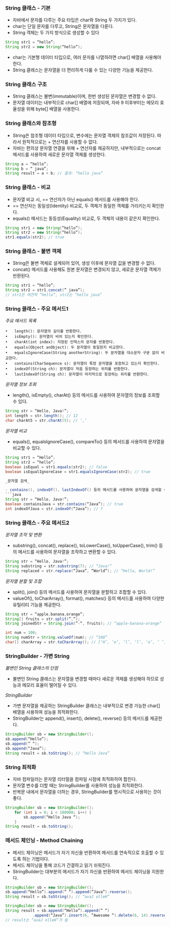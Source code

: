 ### String 클래스 - 기본

- 자바에서 문자를 다루는 주요 타입은 char와 String 두 가지가 있다. <br>
- char는 단일 문자를 다루고, String은 문자열을 다룬다.<br>
- String 객체는 두 가지 방식으로 생성할 수 있다

```java
String str1 = “hello”;
String str2 = new String(“hello”);
```
- char는 기본형 데이터 타입으로, 여러 문자를 나열하려면 char[] 배열을 사용해야 한다.<br>
- String 클래스는 문자열을 더 편리하게 다룰 수 있는 다양한 기능을 제공한다.

### String 클래스 구조

- String 클래스는 불변(immutable)이며, 한번 생성된 문자열은 변경할 수 없다.<br>
- 문자열 데이터는 내부적으로 char[] 배열에 저장되며, 자바 9 이후부터는 메모리 효율성을 위해 byte[] 배열을 사용한다.

### String 클래스와 참조형

- String은 참조형 데이터 타입으로, 변수에는 문자열 객체의 참조값이 저장된다. 따라서 원칙적으로는 + 연산자를 사용할 수 없다.<br>
- 자바는 편의상 문자열 연결을 위해 + 연산자를 제공하지만, 내부적으로는 concat 메서드를 사용하여 새로운 문자열 객체를 생성한다.
```java
String a = “hello”;
String b = “ java”;
String result = a + b; // 결과: “hello java”
```

### String 클래스 - 비교

- 문자열 비교 시, == 연산자가 아닌 equals() 메서드를 사용해야 한다.<br>
- == 연산자는 동일성(Identity) 비교로, 두 객체가 동일한 객체를 가리키는지 확인한다.<br>
- equals() 메서드는 동등성(Equality) 비교로, 두 객체의 내용이 같은지 확인한다.

```java
String str1 = new String(“hello”);
String str2 = new String(“hello”);
str1.equals(str2); // true
```

### String 클래스 - 불변 객체

- String은 불변 객체로 설계되어 있어, 생성 이후에 문자열 값을 변경할 수 없다.<br>
- concat() 메서드를 사용해도 원본 문자열은 변경되지 않고, 새로운 문자열 객체가 반환된다.

```java
String str1 = “hello”;
String str2 = str1.concat(” java”);
// str1은 여전히 “hello”, str2는 “hello java”
```

### String 클래스 - 주요 메서드1

_주요 메서드 목록_

	•	length(): 문자열의 길이를 반환한다.
	•	isEmpty(): 문자열이 비어 있는지 확인한다.
	•	charAt(int index): 지정된 인덱스의 문자를 반환한다.
	•	equals(Object anObject): 두 문자열이 동일한지 비교한다.
	•	equalsIgnoreCase(String anotherString): 두 문자열을 대소문자 구분 없이 비교한다.
	•	contains(CharSequence s): 문자열이 특정 문자열을 포함하고 있는지 확인한다.
	•	indexOf(String ch): 문자열이 처음 등장하는 위치를 반환한다.
	•	lastIndexOf(String ch): 문자열이 마지막으로 등장하는 위치를 반환한다.

_문자열 정보 조회_

- length(), isEmpty(), charAt() 등의 메서드를 사용하여 문자열의 정보를 조회할 수 있다.
```java
String str = “Hello, Java!”;
int length = str.length(); // 12
char charAt5 = str.charAt(5); // ‘,’
```

_문자열 비교_
- equals(), equalsIgnoreCase(), compareTo() 등의 메서드를 사용하여 문자열을 비교할 수 있다.
```java
String str1 = “Hello”;
String str2 = “hello”;
boolean isEqual = str1.equals(str2); // false
boolean isEqualIgnoreCase = str1.equalsIgnoreCase(str2); // true

_문자열 검색_

- contains(), indexOf(), lastIndexOf() 등의 메서드를 사용하여 문자열을 검색할 수 있다.
```java
String str = “Hello, Java!”;
boolean containsJava = str.contains(“Java”); // true
int indexOfJava = str.indexOf(“Java”); // 7
```

### String 클래스 - 주요 메서드2

_문자열 조작 및 변환_

- substring(), concat(), replace(), toLowerCase(), toUpperCase(), trim() 등의 메서드를 사용하여 문자열을 조작하고 변환할 수 있다.
```java
String str = “Hello, Java!”;
String substring = str.substring(7); // “Java!”
String replaced = str.replace(“Java”, “World”); // “Hello, World!”
```

_문자열 분할 및 조합_

- split(), join() 등의 메서드를 사용하여 문자열을 분할하고 조합할 수 있다.<br>
- valueOf(), toCharArray(), format(), matches() 등의 메서드를 사용하여 다양한 유틸리티 기능을 제공한다.
```java
String str = “apple,banana,orange”;
String[] fruits = str.split(”,”);
String joinedStr = String.join(”-”, fruits); // “apple-banana-orange”
```
```java
int num = 100;
String numStr = String.valueOf(num); // “100”
char[] charArray = str.toCharArray(); // [‘H’, ‘e’, ‘l’, ‘l’, ‘o’, ’ ’, ‘J’, ‘a’, ‘v’, ‘a’, ‘!’]
```

### StringBuilder - 가변 String

_불변인 String 클래스의 단점_

- 불변인 String 클래스는 문자열을 변경할 때마다 새로운 객체를 생성해야 하므로 성능과 메모리 효율이 떨어질 수 있다.

_StringBuilder_

- 가변 문자열을 제공하는 StringBuilder 클래스는 내부적으로 변경 가능한 char[] 배열을 사용하여 성능을 최적화한다.<br>
- StringBuilder는 append(), insert(), delete(), reverse() 등의 메서드를 제공한다.

```java
StringBuilder sb = new StringBuilder();
sb.append(“Hello”);
sb.append(” “);
sb.append(“Java”);
String result = sb.toString(); // “Hello Java”

```
### String 최적화

- 자바 컴파일러는 문자열 리터럴을 컴파일 시점에 최적화하여 합친다.<br>
- 문자열 변수를 더할 때는 StringBuilder를 사용하여 성능을 최적화한다.<br>
- 반복문 내에서 문자열을 더하는 경우, StringBuilder를 명시적으로 사용하는 것이 좋다.
```java
StringBuilder sb = new StringBuilder();
	for (int i = 0; i < 100000; i++) {
		sb.append(“Hello Java “);
    }
String result = sb.toString();
```

### 메서드 체인닝 - Method Chaining


- 메서드 체이닝은 메서드가 자기 자신을 반환하여 메서드를 연속적으로 호출할 수 있도록 하는 기법이다.<br>
- 메서드 체이닝을 통해 코드가 간결하고 읽기 쉬워진다.<br>
- StringBuilder는 대부분의 메서드가 자기 자신을 반환하여 메서드 체이닝을 지원한다.
    
```java
StringBuilder sb = new StringBuilder();
sb.append(“Hello”).append(” “).append(“Java”).reverse();
String result = sb.toString(); // “avaJ olleH”
```

```java
StringBuilder sb = new StringBuilder();
String result = sb.append(“Hello”).append(” “)
			.append(“Java”).insert(6, “Awesome “).delete(6, 14).reverse().toString();
// result는 “avaJ olleH”가 됨
```


   



